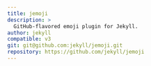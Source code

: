 ```yaml
---
title: jemoji
description: >
  GitHub-flavored emoji plugin for Jekyll.
author: jekyll
compatible: v3
git: git@github.com:jekyll/jemoji.git
repository: https://github.com/jekyll/jemoji
---
```

